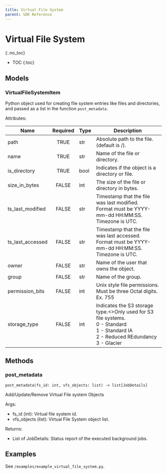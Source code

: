 ```yaml
---
title: Virtual File System
parent: SDK Reference
---
```


# Virtual File System
{:.no_toc}

* TOC
{:toc}

## Models

### VirtualFileSystemItem
Python object used for creating file system entries like files and directories, and passed as a list in the function `post_metadata`.

Attributes:

| Name         | Required | Type                  | Description                                                  |
|--------------|:--------:|-----------------------|--------------------------------------------------------------|
| path |  TRUE    | str         | Absolute path to the file. (default is /). |
| name |  TRUE    | str         | Name of the file or directory. |  
| is_directory |  TRUE    | bool         | Indicates if the object is a directory or file.  |  
| size_in_bytes |  FALSE    | int         | The size of the file or directory in bytes. | 
| ts_last_modified |  FALSE    | str         | Timestamp that the file was last modified. <br>Format must be YYYY-mm-dd HH:MM:SS. Timezone is UTC. | 
| ts_last_accessed |  FALSE    | str         | Timestamp that the file was last accessed. <br>Format must be YYYY-mm-dd HH:MM:SS. Timezone is UTC. | 
| owner |  FALSE    | str         | Name of the user that owns the object. | 
| group |  FALSE    | str         | Name of the group. | 
| permission_bits |  FALSE    | int         | Unix style file permissions. <br>Must be three Octal digits. Ex. 755 | 
| storage_type |  FALSE    | int         | Indicates the S3 storage type.<>Only used for S3 file systems.<br>0 - Standard<br>1 - Standard IA<br>2 - Reduced REdundancy<br>3 - Glacier |

## Methods
### post_metadata

```
post_metadata(fs_id: int, vfs_objects: list) -> list[JobDetails]
```
Add/Update/Remove Virtual File system Objects

Args:
* fs_id (int): Virtual file system id.
* vfs_objects (list): Virtual File System object list.

Returns:
* List of JobDetails: Status report of the executed background jobs.


## Examples

See `/examples/example_virtual_file_system.py`.